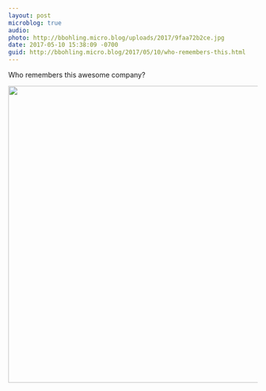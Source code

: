 ```yaml
---
layout: post
microblog: true
audio: 
photo: http://bbohling.micro.blog/uploads/2017/9faa72b2ce.jpg
date: 2017-05-10 15:38:09 -0700
guid: http://bbohling.micro.blog/2017/05/10/who-remembers-this.html
---
```

Who remembers this awesome company?


<img src="http://bbohling.micro.blog/uploads/2017/9faa72b2ce.jpg" width="600" height="600" style="height: auto" />
